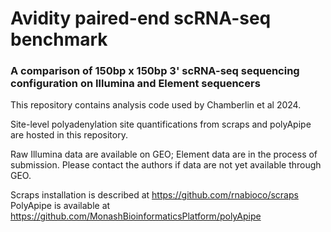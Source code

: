 # Avidity paired-end scRNA-seq benchmark

### A comparison of 150bp x 150bp 3' scRNA-seq sequencing configuration on Illumina and Element sequencers 

This repository contains analysis code used by Chamberlin et al 2024. 

Site-level polyadenylation site quantifications from scraps and polyApipe are hosted in this repository.

Raw Illumina data are available on GEO; Element data are in the process of submission.
Please contact the authors if data are not yet available through GEO. 

Scraps installation is described at https://github.com/rnabioco/scraps
PolyApipe is available at https://github.com/MonashBioinformaticsPlatform/polyApipe
